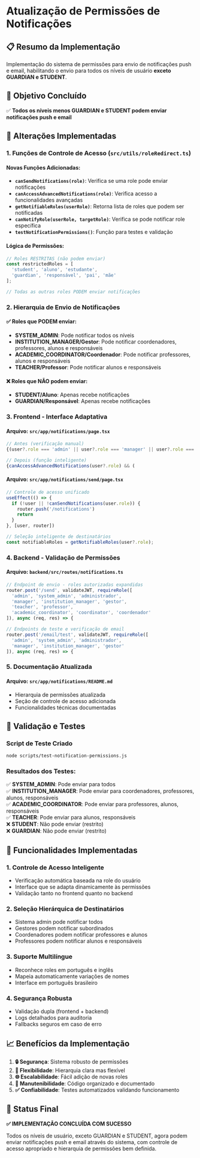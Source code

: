 # Atualização de Permissões de Notificações

## 📋 Resumo da Implementação

Implementação do sistema de permissões para envio de notificações push e email, habilitando o envio para todos os níveis de usuário **exceto GUARDIAN e STUDENT**.

## 🎯 Objetivo Concluído

✅ **Todos os níveis menos GUARDIAN e STUDENT podem enviar notificações push e email**

## 🔧 Alterações Implementadas

### 1. Funções de Controle de Acesso (`src/utils/roleRedirect.ts`)

#### Novas Funções Adicionadas:
- **`canSendNotifications(role)`**: Verifica se uma role pode enviar notificações
- **`canAccessAdvancedNotifications(role)`**: Verifica acesso a funcionalidades avançadas
- **`getNotifiableRoles(userRole)`**: Retorna lista de roles que podem ser notificadas
- **`canNotifyRole(userRole, targetRole)`**: Verifica se pode notificar role específica
- **`testNotificationPermissions()`**: Função para testes e validação

#### Lógica de Permissões:
```typescript
// Roles RESTRITAS (não podem enviar)
const restrictedRoles = [
  'student', 'aluno', 'estudante',
  'guardian', 'responsável', 'pai', 'mãe'
];

// Todas as outras roles PODEM enviar notificações
```

### 2. Hierarquia de Envio de Notificações

#### ✅ Roles que PODEM enviar:
- **SYSTEM_ADMIN**: Pode notificar todos os níveis
- **INSTITUTION_MANAGER/Gestor**: Pode notificar coordenadores, professores, alunos e responsáveis
- **ACADEMIC_COORDINATOR/Coordenador**: Pode notificar professores, alunos e responsáveis
- **TEACHER/Professor**: Pode notificar alunos e responsáveis

#### ❌ Roles que NÃO podem enviar:
- **STUDENT/Aluno**: Apenas recebe notificações
- **GUARDIAN/Responsável**: Apenas recebe notificações

### 3. Frontend - Interface Adaptativa

#### Arquivo: `src/app/notifications/page.tsx`
```typescript
// Antes (verificação manual)
{(user?.role === 'admin' || user?.role === 'manager' || user?.role === 'teacher' || ...) && (

// Depois (função inteligente)
{canAccessAdvancedNotifications(user?.role) && (
```

#### Arquivo: `src/app/notifications/send/page.tsx`
```typescript
// Controle de acesso unificado
useEffect(() => {
  if (!user || !canSendNotifications(user.role)) {
    router.push('/notifications')
    return
  }
}, [user, router])

// Seleção inteligente de destinatários
const notifiableRoles = getNotifiableRoles(user?.role);
```

### 4. Backend - Validação de Permissões

#### Arquivo: `backend/src/routes/notifications.ts`
```typescript
// Endpoint de envio - roles autorizadas expandidas
router.post('/send', validateJWT, requireRole([
  'admin', 'system_admin', 'administrador',
  'manager', 'institution_manager', 'gestor',
  'teacher', 'professor',
  'academic_coordinator', 'coordinator', 'coordenador'
]), async (req, res) => {

// Endpoints de teste e verificação de email
router.post('/email/test', validateJWT, requireRole([
  'admin', 'system_admin', 'administrador',
  'manager', 'institution_manager', 'gestor'
]), async (req, res) => {
```

### 5. Documentação Atualizada

#### Arquivo: `src/app/notifications/README.md`
- Hierarquia de permissões atualizada
- Seção de controle de acesso adicionada
- Funcionalidades técnicas documentadas

## 🧪 Validação e Testes

### Script de Teste Criado
```bash
node scripts/test-notification-permissions.js
```

### Resultados dos Testes:
✅ **SYSTEM_ADMIN**: Pode enviar para todos  
✅ **INSTITUTION_MANAGER**: Pode enviar para coordenadores, professores, alunos, responsáveis  
✅ **ACADEMIC_COORDINATOR**: Pode enviar para professores, alunos, responsáveis  
✅ **TEACHER**: Pode enviar para alunos, responsáveis  
❌ **STUDENT**: Não pode enviar (restrito)  
❌ **GUARDIAN**: Não pode enviar (restrito)

## 🚀 Funcionalidades Implementadas

### 1. **Controle de Acesso Inteligente**
- Verificação automática baseada na role do usuário
- Interface que se adapta dinamicamente às permissões
- Validação tanto no frontend quanto no backend

### 2. **Seleção Hierárquica de Destinatários**
- Sistema admin pode notificar todos
- Gestores podem notificar subordinados
- Coordenadores podem notificar professores e alunos
- Professores podem notificar alunos e responsáveis

### 3. **Suporte Multilíngue**
- Reconhece roles em português e inglês
- Mapeia automaticamente variações de nomes
- Interface em português brasileiro

### 4. **Segurança Robusta**
- Validação dupla (frontend + backend)
- Logs detalhados para auditoria
- Fallbacks seguros em caso de erro

## 📈 Benefícios da Implementação

1. **🔒 Segurança**: Sistema robusto de permissões
2. **🎯 Flexibilidade**: Hierarquia clara mas flexível
3. **🌐 Escalabilidade**: Fácil adição de novas roles
4. **🔧 Manutenibilidade**: Código organizado e documentado
5. **✅ Confiabilidade**: Testes automatizados validando funcionamento

## 🎉 Status Final

**✅ IMPLEMENTAÇÃO CONCLUÍDA COM SUCESSO**

Todos os níveis de usuário, exceto GUARDIAN e STUDENT, agora podem enviar notificações push e email através do sistema, com controle de acesso apropriado e hierarquia de permissões bem definida. 